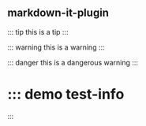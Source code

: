 ## markdown-it-plugin

::: tip
this is a tip
:::

::: warning
this is a warning
:::

::: danger
this is a dangerous warning
:::

::: demo test-info
=================================
:::
